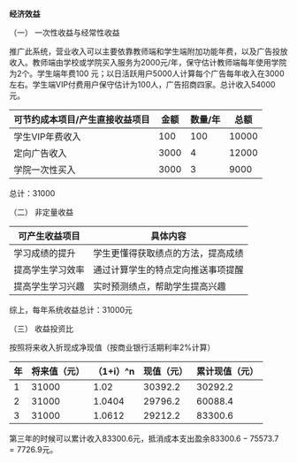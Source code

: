 **经济效益**

（一） 一次性收益与经常性收益

​		推广此系统，营业收入可以主要依靠教师端和学生端附加功能年费，以及广告投放收入。教师端由学校或学院买入服务为2000元/年，保守估计教师端每年使用学院为2个。学生端年费100 元；以日活跃用户5000人计算每个广告每年收入在3000左右。学生端VIP付费用户保守估计为100人，广告招商四家。总计收入54000元。

| 可节约成本项目/产生直接收益项目 | 金额 | 数量/年 | 总额  |
| ------------------------------- | ---- | ------- | ----- |
| 学生VIP年费收入                 | 100  | 100     | 10000 |
| 定向广告收入                    | 3000 | 4       | 12000 |
| 学院一次性买入                  | 3000 | 3       | 9000  |

总计：31000

（二） 非定量收益

| 可产生收益项目   | 具体内容                           |
| ---------------- | ---------------------------------- |
| 学习成绩的提升   | 学生更懂得获取绩点的方法，提高成绩 |
| 提高学生学习效率 | 通过计算学生的特点定向推送事项提醒 |
| 提高学生学习兴趣 | 实时预测绩点，帮助学生提高兴趣     |

综上，每年系统收益总计：31000元

（三） 收益投资比

按照将来收入折现成净现值（按商业银行活期利率2%计算）

| 年   | 将来值（元） | （1+i）^n | 现值（元） | 累计现值（元） |
| ---- | ------------ | --------- | ---------- | -------------- |
| 1    | 31000        | 1.02      | 30392.2    | 30292.2        |
| 2    | 31000        | 1.0404    | 29796.2    | 60088.4        |
| 3    | 31000        | 1.0612    | 29212.2    | 83300.6        |

第三年的时候可以累计收入83300.6元，抵消成本支出盈余$83300.6-75573.7=7726.9$元。

